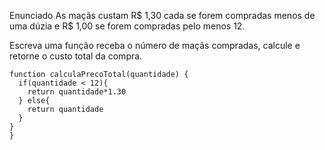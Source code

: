 Enunciado
As maçãs custam R$ 1,30 cada se forem compradas menos de uma dúzia e R$ 1,00 se forem compradas pelo menos 12.

Escreva uma função receba o número de maçãs compradas, calcule e retorne o custo total da compra.

~~~
function calculaPrecoTotal(quantidade) {
  if(quantidade < 12){
    return quantidade*1.30
  } else{
    return quantidade
  }
}
}
~~~